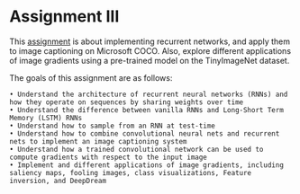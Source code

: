 # Assignment III

This [assignment](http://cs231n.github.io/assignments2016/assignment3/) is about implementing recurrent networks, and apply them to image captioning on Microsoft COCO. Also, explore different applications of image gradients using a pre-trained model on the TinyImageNet dataset.

The goals of this assignment are as follows:

	• Understand the architecture of recurrent neural networks (RNNs) and how they operate on sequences by sharing weights over time
	• Understand the difference between vanilla RNNs and Long-Short Term Memory (LSTM) RNNs
	• Understand how to sample from an RNN at test-time
	• Understand how to combine convolutional neural nets and recurrent nets to implement an image captioning system
	• Understand how a trained convolutional network can be used to compute gradients with respect to the input image
	• Implement and different applications of image gradients, including saliency maps, fooling images, class visualizations, Feature inversion, and DeepDream